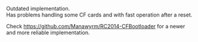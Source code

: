 Outdated implementation.   
Has problems handling some CF cards and with fast operation after a reset.  
  
Check https://github.com/Manawyrm/RC2014-CFBootloader for a newer and more reliable implementation.  
